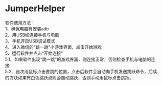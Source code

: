 # JumperHelper
软件使用方法：  
1、确保电脑有安装adb  
2、用USB线连接手机与电脑  
3、手机开启USB调试模式  
4、进入微信的“跳一跳”小游戏界面，点击开始游戏  
5、运行软件并点击“开始连接”  
5.1、如果软件出现“跳一跳”的游戏界面，则连接正常，否则检查手机与电脑的连接  
5.2、首次用鼠标点击要跳的位置，点击后软件会自动向手机发送跳跃命令，后续的方块如果有白色跳跃点则会自动跳跃，否则手动用鼠标点击跳跃。

